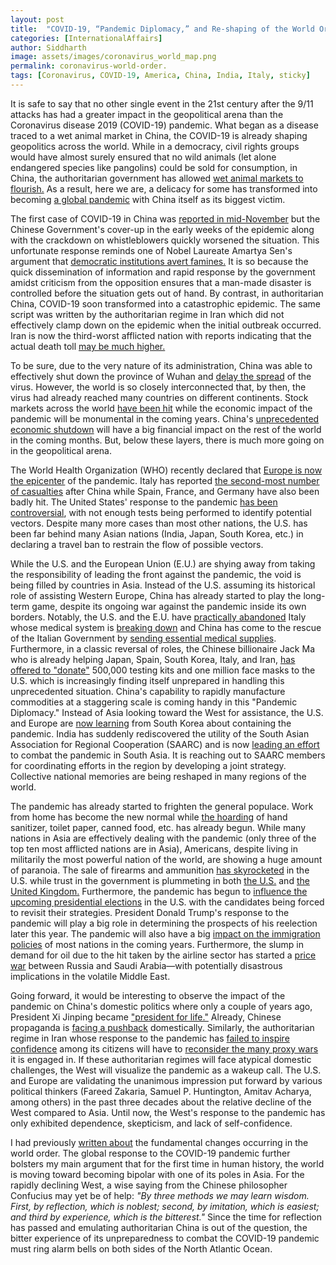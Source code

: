 ```yaml
---
layout: post
title:  "COVID-19, “Pandemic Diplomacy,” and Re-shaping of the World Order"
categories: [InternationalAffairs]
author: Siddharth
image: assets/images/coronavirus_world_map.png
permalink: coronavirus-world-order.
tags: [Coronavirus, COVID-19, America, China, India, Italy, sticky]
---
```

It is safe to say that no other single event in the 21st century after the 9/11 attacks has had a greater impact in the geopolitical arena than the Coronavirus disease 2019 (COVID-19) pandemic. What began as a disease traced to a wet animal market in China, the COVID-19 is already shaping geopolitics across the world. While in a democracy, civil rights groups would have almost surely ensured that no wild animals (let alone endangered species like pangolins) could be sold for consumption, in China, the authoritarian government has allowed <a href="https://www.npr.org/sections/goatsandsoda/2020/01/31/800975655/why-theyre-called-wet-markets-and-what-health-risks-they-might-pose">wet animal markets to flourish.</a> As a result, here we are, a delicacy for some has transformed into becoming <a href="https://www.bbc.com/news/av/world-51842838/coronavirus-covid-19-outbreak-can-be-characterised-as-a-pandemic-who">a global pandemic</a> with China itself as its biggest victim.

The first case of COVID-19 in China was <a href="https://www.theguardian.com/world/2020/mar/13/first-covid-19-case-happened-in-november-china-government-records-show-report">reported in mid-November</a> but the Chinese Government's cover-up in the early weeks of the epidemic along with the crackdown on whistleblowers quickly worsened the situation. This unfortunate response reminds one of Nobel Laureate Amartya Sen's argument that <a href="https://www.unicef.org/socialpolicy/files/Democracy_as_a_Universal_Value.pdf">democratic institutions avert famines.</a> It is so because the quick dissemination of information and rapid response by the government amidst criticism from the opposition ensures that a man-made disaster is controlled before the situation gets out of hand. By contrast, in authoritarian China, COVID-19 soon transformed into a catastrophic epidemic. The same script was written by the authoritarian regime in Iran which did not effectively clamp down on the epidemic when the initial outbreak occurred. Iran is now the third-worst afflicted nation with reports indicating that the actual death toll <a href="https://www.nytimes.com/2020/02/28/world/middleeast/coronavirus-iran-confusion.html">may be much higher.</a>

To be sure, due to the very nature of its administration, China was able to effectively shut down the province of Wuhan and <a href="https://economictimes.indiatimes.com/news/international/world-news/chinas-move-to-lockdown-wuhan-delayed-spread-of-coronavirus-outside-study/articleshow/74628483.cms">delay the spread</a> of the virus. However, the world is so closely interconnected that, by then, the virus had already reached many countries on different continents. Stock markets across the world <a href="https://www.usatoday.com/story/money/2020/03/12/dow-plunges-trump-speech-fails-quell-coronavirus-fears/5029964002/">have been hit</a> while the economic impact of the pandemic will be monumental in the coming years. China's <a href="https://www.nytimes.com/2020/03/07/world/asia/china-coronavirus-cost.html">unprecedented economic shutdown</a> will have a big financial impact on the rest of the world in the coming months. But, below these layers, there is much more going on in the geopolitical arena.

The World Health Organization (WHO) recently declared that <a href="https://www.cnbc.com/2020/03/13/europe-is-now-the-epicenter-of-the-coronavirus-pandemic-who-says.html">Europe is now the epicenter</a> of the pandemic. Italy has reported <a href="https://www.worldometers.info/coronavirus/">the second-most number of casualties</a> after China while Spain, France, and Germany have also been badly hit. The United States' response to the pandemic <a href="https://www.bloomberg.com/news/articles/2020-03-12/u-s-coronavirus-response-was-marked-by-overconfidence-delays">has been controversial</a>, with not enough tests being performed to identify potential vectors. Despite many more cases than most other nations, the U.S. has been far behind many Asian nations (India, Japan, South Korea, etc.) in declaring a travel ban to restrain the flow of possible vectors.

While the U.S. and the European Union (E.U.) are shying away from taking the responsibility of leading the front against the pandemic, the void is being filled by countries in Asia. Instead of the U.S. assuming its historical role of assisting Western Europe, China has already started to play the long-term game, despite its ongoing war against the pandemic inside its own borders. Notably, the U.S. and the E.U. have <a href="https://foreignpolicy.com/2020/03/14/coronavirus-eu-abandoning-italy-china-aid/">practically abandoned</a> Italy whose medical system is <a href="https://www.nytimes.com/2020/03/12/world/europe/12italy-coronavirus-health-care.html">breaking down</a> and China has come to the rescue of the Italian Government by <a href="https://www.aljazeera.com/news/2020/03/china-sends-essential-coronavirus-supplies-italy-200313195241031.html">sending essential medical supplies</a>. Furthermore, in a classic reversal of roles, the Chinese billionaire Jack Ma who is already helping Japan, Spain, South Korea, Italy, and Iran, <a href="https://www.cnn.com/2020/03/14/tech/jack-ma-face-masks-us-donation/index.html">has offered to "donate"</a> 500,000 testing kits and one million face masks to the U.S. which is increasingly finding itself unprepared in handling this unprecedented situation. China's capability to rapidly manufacture commodities at a staggering scale is coming handy in this "Pandemic Diplomacy." Instead of Asia looking toward the West for assistance, the U.S. and Europe are <a href="https://thehill.com/changing-america/well-being/prevention-cures/487465-how-south-korea-is-handling-the-coronavirus">now learning</a> from South Korea about containing the pandemic. India has suddenly rediscovered the utility of the South Asian Association for Regional Cooperation (SAARC) and is now <a href="https://www.indiatoday.in/india/story/coronavirus-pm-modi-lead-india-video-conference-of-saarc-nations-sunday-1655602-2020-03-14">leading an effort</a> to combat the pandemic in South Asia. It is reaching out to SAARC members for coordinating efforts in the region by developing a joint strategy. Collective national memories are being reshaped in many regions of the world.

The pandemic has already started to frighten the general populace. Work from home has become the new normal while <a href="https://www.aljazeera.com/news/2020/03/toilet-paper-canned-food-explains-coronavirus-panic-buying-200313083341035.html">the hoarding</a> of hand sanitizer, toilet paper, canned food, etc. has already begun. While many nations in Asia are effectively dealing with the pandemic (only three of the top ten most afflicted nations are in Asia), Americans, despite living in militarily the most powerful nation of the world, are showing a huge amount of paranoia. The sale of firearms and ammunition <a href="https://www.aljazeera.com/news/2020/03/toilet-paper-canned-food-explains-coronavirus-panic-buying-200313083341035.html">has skyrocketed</a> in the U.S. while trust in the government is plummeting in both <a href="https://www.theguardian.com/world/2020/mar/14/coronavirus-outbreak-response-trump-us">the U.S.</a> and <a href="https://www.theguardian.com/world/2020/mar/14/only-36-of-britons-trust-boris-johnson-on-coronavirus-poll-finds">the United Kingdom.</a> Furthermore, the pandemic has begun to <a href="https://www.nytimes.com/2020/03/12/us/politics/coronavirus-2020-campaign.html">influence the upcoming presidential elections</a> in the U.S. with the candidates being forced to revisit their strategies. President Donald Trump's response to the pandemic will play a big role in determining the prospects of his reelection later this year. The pandemic will also have a big <a href="https://www.vox.com/identities/2020/3/13/21173897/coronavirus-low-income-immigrants">impact on the immigration policies</a> of most nations in the coming years. Furthermore, the slump in demand for oil due to the hit taken by the airline sector has started a <a href="https://foreignpolicy.com/2020/03/14/oil-price-war-russia-saudi-arabia-no-end-production/">price war</a> between Russia and Saudi Arabia&mdash;with potentially disastrous implications in the volatile Middle East.

Going forward, it would be interesting to observe the impact of the pandemic on China's domestic politics where only a couple of years ago, President Xi Jinping became <a href="https://www.bbc.com/news/world-asia-china-43361276">"president for life."</a> Already, Chinese propaganda is <a href="https://www.bbc.com/news/world-asia-china-43361276">facing a pushback</a> domestically. Similarly, the authoritarian regime in Iran whose response to the pandemic has <a href="https://www.arabnews.com/node/1638581">failed to inspire confidence</a> among its citizens will have to <a href="https://www.haaretz.com/israel-news/.premium-as-coronavirus-strikes-iran-forced-to-rethink-its-proxy-wars-1.8670221">reconsider the many proxy wars</a> it is engaged in. If these authoritarian regimes will face atypical domestic challenges, the West will visualize the pandemic as a wakeup call. The U.S. and Europe are validating the unanimous impression put forward by various political thinkers (Fareed Zakaria, Samuel P. Huntington, Amitav Acharya, among others) in the past three decades about the relative decline of the West compared to Asia. Until now, the West's response to the pandemic has only exhibited dependence, skepticism, and lack of self-confidence.

I had previously <a href="https://ssiddharth.in/world-order">written about</a> the fundamental changes occurring in the world order. The global response to the COVID-19 pandemic further bolsters my main argument that for the first time in human history, the world is moving toward becoming bipolar with one of its poles in Asia. For the rapidly declining West, a wise saying from the Chinese philosopher Confucius may yet be of help: <i>"By three methods we may learn wisdom. First, by reflection, which is noblest; second, by imitation, which is easiest; and third by experience, which is the bitterest."</i> Since the time for reflection has passed and emulating authoritarian China is out of the question, the bitter experience of its unpreparedness to combat the COVID-19 pandemic must ring alarm bells on both sides of the North Atlantic Ocean.
